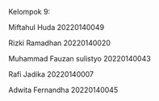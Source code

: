 Kelompok 9:

Miftahul Huda 20220140049

Rizki Ramadhan 20220140020

Muhammad Fauzan sulistyo 20220140043

Rafi Jadika  20220140007

Adwita Fernandha 20220140045
